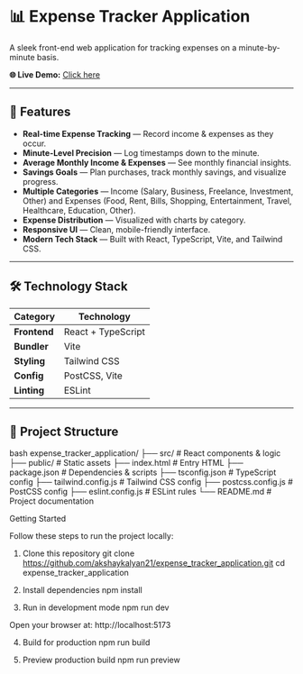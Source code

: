 # 📊 Expense Tracker Application

A sleek front-end web application for tracking expenses on a minute-by-minute basis.  

**🌐 Live Demo:** [Click here](https://expense-tracker-application-kohl.vercel.app/)  

---

## 🚀 Features

- **Real-time Expense Tracking** — Record income & expenses as they occur.  
- **Minute-Level Precision** — Log timestamps down to the minute.  
- **Average Monthly Income & Expenses** — See monthly financial insights.  
- **Savings Goals** — Plan purchases, track monthly savings, and visualize progress.  
- **Multiple Categories** — Income (Salary, Business, Freelance, Investment, Other) and Expenses (Food, Rent, Bills, Shopping, Entertainment, Travel, Healthcare, Education, Other).  
- **Expense Distribution** — Visualized with charts by category.  
- **Responsive UI** — Clean, mobile-friendly interface.  
- **Modern Tech Stack** — Built with React, TypeScript, Vite, and Tailwind CSS.  

---

## 🛠 Technology Stack

| Category        | Technology        |
|-----------------|------------------|
| **Frontend**    | React + TypeScript |
| **Bundler**     | Vite             |
| **Styling**     | Tailwind CSS     |
| **Config**      | PostCSS, Vite    |
| **Linting**     | ESLint           |

---

## 📂 Project Structure

bash
expense_tracker_application/
├── src/                 # React components & logic
├── public/              # Static assets
├── index.html           # Entry HTML
├── package.json         # Dependencies & scripts
├── tsconfig.json        # TypeScript config
├── tailwind.config.js   # Tailwind CSS config
├── postcss.config.js    # PostCSS config
├── eslint.config.js     # ESLint rules
└── README.md            # Project documentation

Getting Started

Follow these steps to run the project locally:

1. Clone this repository
git clone https://github.com/akshaykalyan21/expense_tracker_application.git
cd expense_tracker_application

2. Install dependencies
npm install

3. Run in development mode
npm run dev


Open your browser at: http://localhost:5173

4. Build for production
npm run build

5. Preview production build
npm run preview

